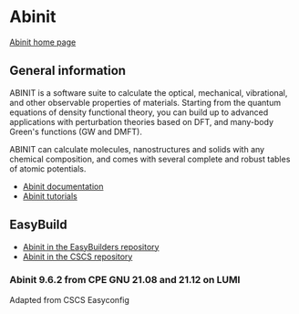 # Abinit

[Abinit home page](https://www.abinit.org/)

## General information

ABINIT is a software suite to calculate the optical, mechanical, vibrational, 
and other observable properties of materials. Starting from the quantum 
equations of density functional theory, you can build up to advanced 
applications with perturbation theories based on DFT, and many-body Green's
functions (GW and DMFT).

ABINIT can calculate molecules, nanostructures and solids with any chemical 
composition, and comes with several complete and robust tables of atomic 
potentials.

  * [Abinit documentation](https://docs.abinit.org/)
  * [Abinit tutorials](https://docs.abinit.org/tutorial/)

## EasyBuild

  * [Abinit in the EasyBuilders repository](https://github.com/easybuilders/easybuild-easyconfigs/tree/develop/easybuild/easyconfigs/a/ABINIT)
  * [Abinit in the CSCS repository](https://github.com/easybuilders/CSCS/tree/master/easybuild/easyconfigs/a/ABINIT)

### Abinit 9.6.2 from CPE GNU 21.08 and 21.12 on LUMI

Adapted from CSCS Easyconfig